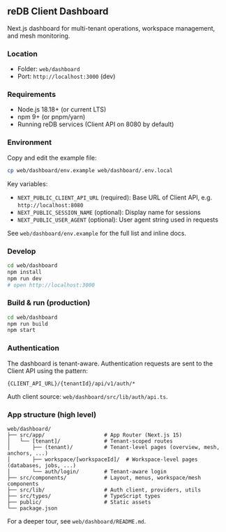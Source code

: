 ## reDB Client Dashboard

Next.js dashboard for multi-tenant operations, workspace management, and mesh monitoring.

### Location

- Folder: `web/dashboard`
- Port: `http://localhost:3000` (dev)

### Requirements

- Node.js 18.18+ (or current LTS)
- npm 9+ (or pnpm/yarn)
- Running reDB services (Client API on 8080 by default)

### Environment

Copy and edit the example file:

```bash
cp web/dashboard/env.example web/dashboard/.env.local
```

Key variables:

- `NEXT_PUBLIC_CLIENT_API_URL` (required): Base URL of Client API, e.g. `http://localhost:8080`
- `NEXT_PUBLIC_SESSION_NAME` (optional): Display name for sessions
- `NEXT_PUBLIC_USER_AGENT` (optional): User agent string used in requests

See `web/dashboard/env.example` for the full list and inline docs.

### Develop

```bash
cd web/dashboard
npm install
npm run dev
# open http://localhost:3000
```

### Build & run (production)

```bash
cd web/dashboard
npm run build
npm start
```

### Authentication

The dashboard is tenant-aware. Authentication requests are sent to the Client API using the pattern:

```
{CLIENT_API_URL}/{tenantId}/api/v1/auth/*
```

Auth client source: `web/dashboard/src/lib/auth/api.ts`.

### App structure (high level)

```
web/dashboard/
├── src/app/                   # App Router (Next.js 15)
│   └── [tenant]/              # Tenant-scoped routes
│       ├── (tenant)/          # Tenant-level pages (overview, mesh, anchors, ...)
│       ├── workspace/[workspaceId]/  # Workspace-level pages (databases, jobs, ...)
│       └── auth/login/        # Tenant-aware login
├── src/components/            # Layout, menus, workspace/mesh components
├── src/lib/                   # Auth client, providers, utils
├── src/types/                 # TypeScript types
├── public/                    # Static assets
└── package.json
```

For a deeper tour, see `web/dashboard/README.md`.



